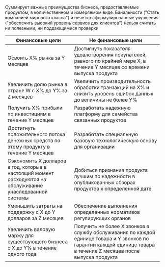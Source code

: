 Суммирует важные преимущества бизнеса, предоставляемые продуктом, в количественном и измеряемом виде. Банальности ("Стать компанией мирового класса") и нечетко сформулированные улучшения ("обеспечить высокий уровень сервиса для клиентов") нельзя считать ни полезными, ни поддающимися проверки 

| Финансовые цели                                                                                            | Не финансовые цели                                                                                                                                                  |
| ---------------------------------------------------------------------------------------------------------- | ------------------------------------------------------------------------------------------------------------------------------------------------------------------- |
| Освоить X% рынка за Y месяцев                                                                              | Достигнуть показателя удовлетворения покупателей, равного по крайней мере X, в течение Y месяцев со времени выпуска продукта                                        |
| Увеличить долю рынка в стране W с X% до Y% за Z месяцев                                                    | Увеличить производительность обработки транзакций на X% и снизить уровень ошибок данных до величины не более Y%                                                     |
| Получить X% прибыли по инвестициям в течение Y месяцев                                                     | Разработать надежную платформу для семейства связанных продуктов                                                                                                    |
| Достигнуть положительного потока денежных средств по этому продукту в течение Y месяцев                    | Разработать специальную базовую технологическую основу для организации                                                                                              |
| Сэкономить X долларов в год, которые в настоящий момент расходуются на обслуживание унаследованной системы | Добиться признания продукта лучшим по надежности в опубликованных обзорах продуктов к определенной дате                                                             |
| Уменьшить затраты на поддержку с X до Y долларов за Z месяцев                                              | Обеспечение выполнения определенных нормативов регулирующих органов                                                                                                 |
| Увеличить валовую маржу для существующего бизнеса с X до Y% в течение одного года                          | Получить не более X звонков в службу обслуживания по каждой единице товара и Y звонков по гарантии каждой единице товара в течение Z месяцев после выпуска продукта |
